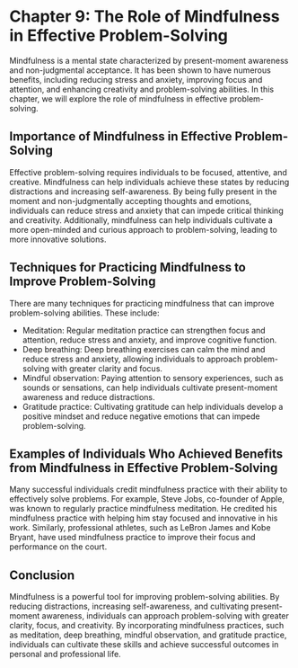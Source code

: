 Chapter 9: The Role of Mindfulness in Effective Problem-Solving
===============================================================

Mindfulness is a mental state characterized by present-moment awareness and non-judgmental acceptance. It has been shown to have numerous benefits, including reducing stress and anxiety, improving focus and attention, and enhancing creativity and problem-solving abilities. In this chapter, we will explore the role of mindfulness in effective problem-solving.

Importance of Mindfulness in Effective Problem-Solving
------------------------------------------------------

Effective problem-solving requires individuals to be focused, attentive, and creative. Mindfulness can help individuals achieve these states by reducing distractions and increasing self-awareness. By being fully present in the moment and non-judgmentally accepting thoughts and emotions, individuals can reduce stress and anxiety that can impede critical thinking and creativity. Additionally, mindfulness can help individuals cultivate a more open-minded and curious approach to problem-solving, leading to more innovative solutions.

Techniques for Practicing Mindfulness to Improve Problem-Solving
----------------------------------------------------------------

There are many techniques for practicing mindfulness that can improve problem-solving abilities. These include:

* Meditation: Regular meditation practice can strengthen focus and attention, reduce stress and anxiety, and improve cognitive function.
* Deep breathing: Deep breathing exercises can calm the mind and reduce stress and anxiety, allowing individuals to approach problem-solving with greater clarity and focus.
* Mindful observation: Paying attention to sensory experiences, such as sounds or sensations, can help individuals cultivate present-moment awareness and reduce distractions.
* Gratitude practice: Cultivating gratitude can help individuals develop a positive mindset and reduce negative emotions that can impede problem-solving.

Examples of Individuals Who Achieved Benefits from Mindfulness in Effective Problem-Solving
-------------------------------------------------------------------------------------------

Many successful individuals credit mindfulness practice with their ability to effectively solve problems. For example, Steve Jobs, co-founder of Apple, was known to regularly practice mindfulness meditation. He credited his mindfulness practice with helping him stay focused and innovative in his work. Similarly, professional athletes, such as LeBron James and Kobe Bryant, have used mindfulness practice to improve their focus and performance on the court.

Conclusion
----------

Mindfulness is a powerful tool for improving problem-solving abilities. By reducing distractions, increasing self-awareness, and cultivating present-moment awareness, individuals can approach problem-solving with greater clarity, focus, and creativity. By incorporating mindfulness practices, such as meditation, deep breathing, mindful observation, and gratitude practice, individuals can cultivate these skills and achieve successful outcomes in personal and professional life.


